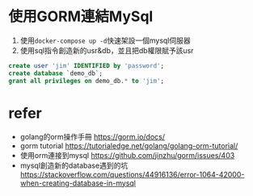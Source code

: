 # 使用GORM連結MySql
1. 使用`docker-compose up -d`快速架設一個mysql伺服器
2. 使用sql指令創造新的usr&db，並且把db權限賦予該usr
```sql
create user 'jim' IDENTIFIED by 'password';
create database `demo_db`;
grant all privileges on demo_db.* to 'jim';
```


# refer
- golang的orm操作手冊
https://gorm.io/docs/
- gorm tutorial
https://tutorialedge.net/golang/golang-orm-tutorial/
- 使用orm連接到mysql
https://github.com/jinzhu/gorm/issues/403
- mysql創造新的database遇到的坑
https://stackoverflow.com/questions/44916136/error-1064-42000-when-creating-database-in-mysql
